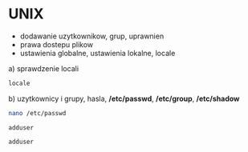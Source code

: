 # UNIX

- dodawanie uzytkownikow, grup, uprawnien 
- prawa dostepu plikow
- ustawienia globalne, ustawienia lokalne, locale

a) sprawdzenie locali
```bash
locale
```

b) uzytkownicy i grupy, hasla, **/etc/passwd**, **/etc/group**, **/etc/shadow**
```bash
nano /etc/passwd
```
```super_user
adduser
```
```command
adduser
```
